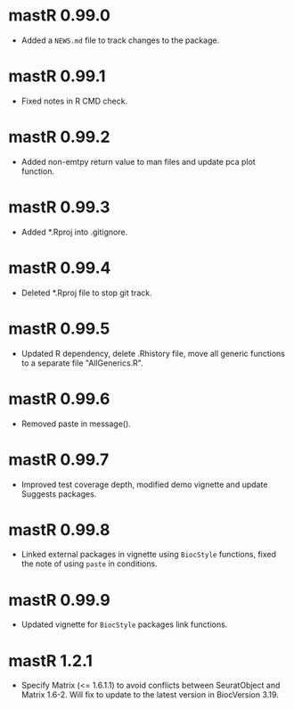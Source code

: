 # mastR 0.99.0

* Added a `NEWS.md` file to track changes to the package.

# mastR 0.99.1

* Fixed notes in R CMD check.

# mastR 0.99.2

* Added non-emtpy return value to man files and update pca plot function.

# mastR 0.99.3

* Added *.Rproj into .gitignore.

# mastR 0.99.4

* Deleted *.Rproj file to stop git track.

# mastR 0.99.5

* Updated R dependency, delete .Rhistory file, move all generic functions to a separate file "AllGenerics.R".

# mastR 0.99.6

* Removed paste in message().

# mastR 0.99.7

* Improved test coverage depth, modified demo vignette and update Suggests packages.

# mastR 0.99.8

* Linked external packages in vignette using `BiocStyle` functions, fixed the note of using `paste` in conditions.

# mastR 0.99.9

* Updated vignette for `BiocStyle` packages link functions.

# mastR 1.2.1

* Specify Matrix (<= 1.6.1.1) to avoid conflicts between SeuratObject and Matrix 1.6-2. Will fix to update to the latest version in BiocVersion 3.19.
